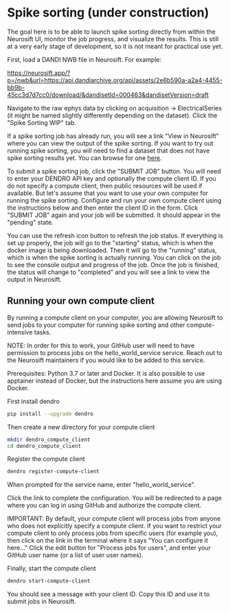 # Spike sorting (under construction)

The goal here is to be able to launch spike sorting directly from within the Neurosift UI, monitor the job progress, and visualize the results. This is still at a very early stage of development, so it is not meant for practical use yet.

First, load a DANDI NWB file in Neurosift. For example:

https://neurosift.app/?p=/nwb&url=https://api.dandiarchive.org/api/assets/2e6b590a-a2a4-4455-bb9b-45cc3d7d7cc0/download/&dandisetId=000463&dandisetVersion=draft

Navigate to the raw ephys data by clicking on acquisition -> ElectricalSeries (it might be named slightly differently depending on the dataset). Click the "Spike Sorting WIP" tab.

If a spike sorting job has already run, you will see a link "View in Neurosift" where you can view the output of the spike sorting. If you want to try out running spike sorting, you will need to find a dataset that does not have spike sorting results yet. You can browse for one [here](https://neurosift.app/?p=/dandiset&dandisetId=000463&dandisetVersion=draft).

To submit a spike sorting job, click the "SUBMIT JOB" button. You will need to enter your DENDRO API key and optionally the compute client ID. If you do not specify a compute client, then public resources will be used if available. But let's assume that you want to use your own computer for running the spike sorting. Configure and run your own compute client using the instructions below and then enter the client ID in the form. Click "SUBMIT JOB" again and your job will be submitted. It should appear in the "pending" state.

You can use the refresh icon button to refresh the job status. If everything is set up properly, the job will go to the "starting" status, which is when the docker image is being downloaded. Then it will go to the "running" status, which is when the spike sorting is actually running. You can click on the job to see the console output and progress of the job. Once the job is finished, the status will change to "completed" and you will see a link to view the output in Neurosift.

## Running your own compute client

By running a compute client on your computer, you are allowing Neurosift to send jobs to your computer for running spike sorting and other compute-intensive tasks.

NOTE: In order for this to work, your GitHub user will need to have permission to process jobs on the hello_world_service service. Reach out to the Neurosift maintainers if you would like to be added to this service.

Prerequisites: Python 3.7 or later and Docker. It is also possible to use apptainer instead of Docker, but the instructions here assume you are using Docker.

First install dendro

```bash
pip install --upgrade dendro
```

Then create a new directory for your compute client

```bash
mkdir dendro_compute_client
cd dendro_compute_client
```

Register the compute client

```bash
dendro register-compute-client
```

When prompted for the service name, enter "hello_world_service".

Click the link to complete the configuration. You will be redirected to a page where you can log in using GitHub and authorize the compute client.

IMPORTANT: By default, your compute client will process jobs from anyone who does not explicitly specify a compute client. If you want to restrict your compute client to only process jobs from specific users (for example you), then click on the link in the terminal where it says "You can configure it here..." Click the edit button for "Process jobs for users", and enter your GitHub user name (or a list of user user names).


Finally, start the compute client

```bash
dendro start-compute-client
```

You should see a message with your client ID. Copy this ID and use it to submit jobs in Neurosift.